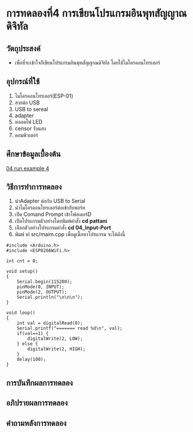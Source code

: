 # การทดลองที่4 การเขียนโปรแกรมอินพุทสัญญาณดิจิทัล

## วัตถุประสงค์
* เพื่อที่จะเข้าใจก่ีเขียนโปรแกรมอินพุทสัญญาณดิจิทัล โดยใช้ไมโครคอนโทรเลอร์

## อุปกรณ์ที่ใช้
1. ไมโครคอนโทรเลอร์(ESP-01)
2. สายต่อ USB
3. USB to sereal
4. adapter
5. หลอดไฟ LED
6. censor รับแสง
7. คอมพิวเตอร์

## ศึกษาข้อมูลเบื้องต้น
[04 run example 4](https://youtu.be/nFqoZT26U5k)


## วิธีการทำการทดลอง
1. นำAdapter ต่อกับ USB to Serial
2. นำไมโครคอนโทรเลอร์ต่อเข้ากับพอร์ท
3. เปิด Comand Prompt เข้าโฟลเดอร์D
4. เปิดโปรแกรมตัวอย่างโดยพิมพ์คำสั่ง **cd pattani**
5. เลือกตัวอย่างโปรแกรมคำสั่ง **cd 04_Input-Port**
6. พิมพ์ vi src/maim.cpp เพื่อดูเนื้อหาโปรแกรม จะได้ดังนี้
```
#include <Arduino.h>
#include <ESP8266WiFi.h>

int cnt = 0;

void setup()
{
	Serial.begin(115200);
	pinMode(0, INPUT);
	pinMode(2, OUTPUT);
	Serial.println("\n\n\n");
}

void loop()
{
	int val = digitalRead(0);
	Serial.printf("======= read %d\n", val);
	if(val==1) {
		digitalWrite(2, LOW);
	} else {
		digitalWrite(2, HIGH);
	}
	delay(100);
}
```

## การบันทึกผลการทดลอง

## อภิปรายผลการทดลอง

## คำถามหลังการทดลอง
